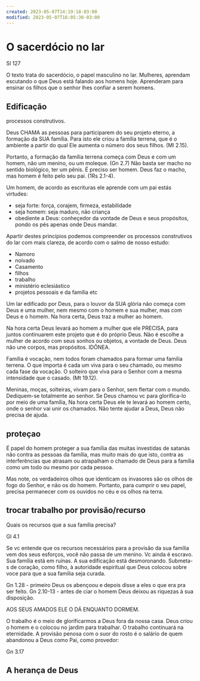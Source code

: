```yaml
---
created: 2023-05-07T14:19:18-03:00
modified: 2023-05-07T16:05:30-03:00
---
```


# O sacerdócio no lar

Sl 127

O texto trata do sacerdócio, o papel masculino no lar.
Mulheres, aprendam escutando o que Deus está falando aos homens hoje. Aprenderam para ensinar os filhos que o senhor lhes confiar a serem homens.

## Edificação
processos construtivos. 

Deus CHAMA as pessoas para participarem do seu projeto eterno, a formação da SUA família. Para isto ele criou a família terrena, que é o ambiente a partir do qual Ele aumenta o número dos seus filhos. (Ml 2.15).

Portanto, a formação da família terrena começa com Deus e com um homem, não um menino, ou um moleque. (Gn 2.7)
Não basta ser macho no sentido biológico, ter um pênis. É preciso ser homem. Deus faz o macho, mas homem é feito pelo seu pai. (1Rs 2.1-4).

Um homem, de acordo as escrituras ele aprende com um pai estás virtudes:

- seja forte: força, corajem, firmeza, estabilidade
- seja homem: seja maduro, não criança
- obediente a Deus: conheçedor da vontade de Deus e seus propósitos, pondo os pés apenas onde Deus mandar.

Apartir destes princípios podemos compreender os processos construtivos do lar com mais clareza, de acordo com o salmo de nosso estudo:

- Namoro
- noivado
- Casamento
- filhos
- trabalho
- ministério eclesiástico
- projetos pessoais e da família etc

Um lar edificado por Deus, para o louvor da SUA glória não começa com Deus e uma mulher, nem mesmo com o homem e sua mulher, mas com Deus e o homem. Na hora certa, Deus traz a mulher ao homem.

Na hora certa Deus levará ao homem a mulher que ele PRECISA, para juntos continuarem este projeto que é do próprio Deus. Não é escolhe a mulher de acordo com seus sonhos ou objetos, a vontade de Deus. Deus não une corpos, mas propósitos. IDÔNEA.

Família é vocação, nem todos foram chamados para formar uma família terrena. O que importa é cada um viva para o seu chamado, ou mesmo cada fase da vocação. O solteiro que viva para o Senhor com a mesma intensidade que o casado. (Mt 19.12).

Meninas, moças, solteiras, vivam para o Senhor, sem flertar com o mundo. Dediquem-se totalmente ao senhor. Se Deus chamou vc para glorifica-lo por meio de uma família, Na hora certa Deus ele te levará ao homem certo, onde o senhor vai unir os chamados. Não tente ajudar a Deus, Deus não precisa de ajuda.

## proteçao
É papel do homem proteger a sua família das muitas investidas de satanás não contra as pessoas da família, mas muito mais do que isto, contra as interferências que atrasam ou atrapalham o chamado de Deus para a família como um todo ou mesmo por cada pessoa.

Mas note, os verdadeiros olhos que identicam os invasores são os olhos de fogo do Senhor, e não os do homem. Portanto, para cumprir o seu papel, precisa permanecer com os ouvidos no céu e os olhos na terra.

## trocar trabalho por provisão/recurso

Quais os recursos que a sua família precisa?

Gl 4.1

Se vc entende que os recursos necessários para a provisão da sua família vem dos seus esforços, você não passa de um menino. Vc ainda é escravo. Sua família está em ruínas. A sua edificação está desmoronando. Submeta-s de coração, como filho, à autoridade espiritual que Deus colocou sobre voce para que a sua família seja curada.

Gn 1.28 - primeiro Deus os abençoou e depois disse a eles o que era pra ser feito.
Gn 2.10-13 - antes de ciar o homem Deus deixou as riquezas à sua disposição.

AOS SEUS AMADOS ELE O DÁ ENQUANTO DORMEM.

O trabalho é o meio de glorificarmos a Deus fora da nossa casa. Deus criou o homem e o colocou no jardim para trabalhar. O trabalho continuará na eternidade. A provisão penosa com o suor do rosto é o salário de quem abandonou a Deus como Pai, como provedor:

Gn 3.17

## A herança de Deus
